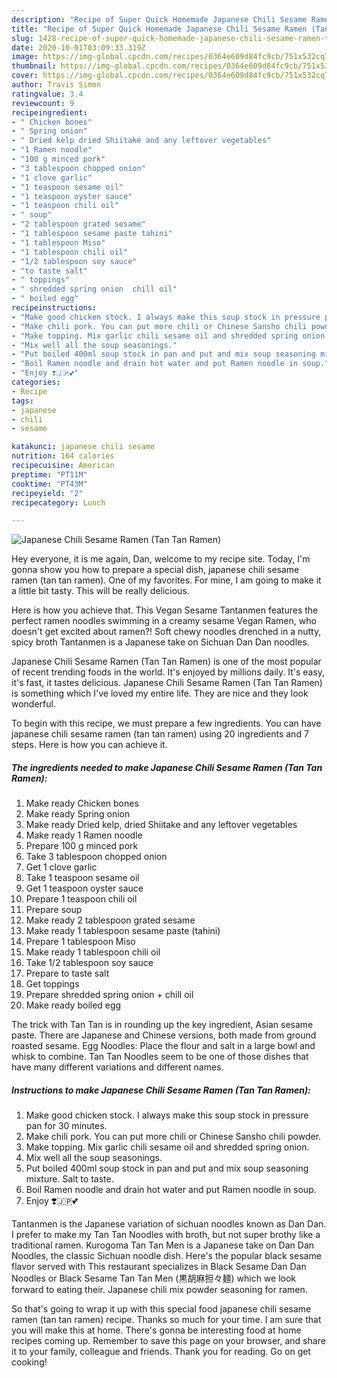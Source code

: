 ```yaml
---
description: "Recipe of Super Quick Homemade Japanese Chili Sesame Ramen (Tan Tan Ramen)"
title: "Recipe of Super Quick Homemade Japanese Chili Sesame Ramen (Tan Tan Ramen)"
slug: 1428-recipe-of-super-quick-homemade-japanese-chili-sesame-ramen-tan-tan-ramen
date: 2020-10-01T03:09:33.319Z
image: https://img-global.cpcdn.com/recipes/0364e609d84fc9cb/751x532cq70/japanese-chili-sesame-ramen-tan-tan-ramen-recipe-main-photo.jpg
thumbnail: https://img-global.cpcdn.com/recipes/0364e609d84fc9cb/751x532cq70/japanese-chili-sesame-ramen-tan-tan-ramen-recipe-main-photo.jpg
cover: https://img-global.cpcdn.com/recipes/0364e609d84fc9cb/751x532cq70/japanese-chili-sesame-ramen-tan-tan-ramen-recipe-main-photo.jpg
author: Travis Simon
ratingvalue: 3.4
reviewcount: 9
recipeingredient:
- " Chicken bones"
- " Spring onion"
- " Dried kelp dried Shiitake and any leftover vegetables"
- "1 Ramen noodle"
- "100 g minced pork"
- "3 tablespoon chopped onion"
- "1 clove garlic"
- "1 teaspoon sesame oil"
- "1 teaspoon oyster sauce"
- "1 teaspoon chili oil"
- " soup"
- "2 tablespoon grated sesame"
- "1 tablespoon sesame paste tahini"
- "1 tablespoon Miso"
- "1 tablespoon chili oil"
- "1/2 tablespoon soy sauce"
- "to taste salt"
- " toppings"
- " shredded spring onion  chill oil"
- " boiled egg"
recipeinstructions:
- "Make good chicken stock. I always make this soup stock in pressure pan for 30 minutes."
- "Make chili pork. You can put more chili or Chinese Sansho chili powder."
- "Make topping. Mix garlic chili sesame oil and shredded spring onion."
- "Mix well all the soup seasonings."
- "Put boiled 400ml soup stock in pan and put and mix soup seasoning mixture. Salt to taste."
- "Boil Ramen noodle and drain hot water and put Ramen noodle in soup."
- "Enjoy ❣️🇯🇵💕"
categories:
- Recipe
tags:
- japanese
- chili
- sesame

katakunci: japanese chili sesame 
nutrition: 164 calories
recipecuisine: American
preptime: "PT11M"
cooktime: "PT43M"
recipeyield: "2"
recipecategory: Lunch

---
```



![Japanese Chili Sesame Ramen (Tan Tan Ramen)](https://img-global.cpcdn.com/recipes/0364e609d84fc9cb/751x532cq70/japanese-chili-sesame-ramen-tan-tan-ramen-recipe-main-photo.jpg)

Hey everyone, it is me again, Dan, welcome to my recipe site. Today, I'm gonna show you how to prepare a special dish, japanese chili sesame ramen (tan tan ramen). One of my favorites. For mine, I am going to make it a little bit tasty. This will be really delicious.

Here is how you achieve that. This Vegan Sesame Tantanmen features the perfect ramen noodles swimming in a creamy sesame Vegan Ramen, who doesn&#39;t get excited about ramen?! Soft chewy noodles drenched in a nutty, spicy broth Tantanmen is a Japanese take on Sichuan Dan Dan noodles.

Japanese Chili Sesame Ramen (Tan Tan Ramen) is one of the most popular of recent trending foods in the world. It's enjoyed by millions daily. It's easy, it's fast, it tastes delicious. Japanese Chili Sesame Ramen (Tan Tan Ramen) is something which I've loved my entire life. They are nice and they look wonderful.


To begin with this recipe, we must prepare a few ingredients. You can have japanese chili sesame ramen (tan tan ramen) using 20 ingredients and 7 steps. Here is how you can achieve it.

<!--inarticleads1-->

##### The ingredients needed to make Japanese Chili Sesame Ramen (Tan Tan Ramen):

1. Make ready  Chicken bones
1. Make ready  Spring onion
1. Make ready  Dried kelp, dried Shiitake and any leftover vegetables
1. Make ready 1 Ramen noodle
1. Prepare 100 g minced pork
1. Take 3 tablespoon chopped onion
1. Get 1 clove garlic
1. Take 1 teaspoon sesame oil
1. Get 1 teaspoon oyster sauce
1. Prepare 1 teaspoon chili oil
1. Prepare  soup
1. Make ready 2 tablespoon grated sesame
1. Make ready 1 tablespoon sesame paste (tahini)
1. Prepare 1 tablespoon Miso
1. Make ready 1 tablespoon chili oil
1. Take 1/2 tablespoon soy sauce
1. Prepare to taste salt
1. Get  toppings
1. Prepare  shredded spring onion + chill oil
1. Make ready  boiled egg


The trick with Tan Tan is in rounding up the key ingredient, Asian sesame paste. There are Japanese and Chinese versions, both made from ground roasted sesame. Egg Noodles: Place the flour and salt in a large bowl and whisk to combine. Tan Tan Noodles seem to be one of those dishes that have many different variations and different names. 

<!--inarticleads2-->

##### Instructions to make Japanese Chili Sesame Ramen (Tan Tan Ramen):

1. Make good chicken stock. I always make this soup stock in pressure pan for 30 minutes.
1. Make chili pork. You can put more chili or Chinese Sansho chili powder.
1. Make topping. Mix garlic chili sesame oil and shredded spring onion.
1. Mix well all the soup seasonings.
1. Put boiled 400ml soup stock in pan and put and mix soup seasoning mixture. Salt to taste.
1. Boil Ramen noodle and drain hot water and put Ramen noodle in soup.
1. Enjoy ❣️🇯🇵💕


Tantanmen is the Japanese variation of sichuan noodles known as Dan Dan. I prefer to make my Tan Tan Noodles with broth, but not super brothy like a traditional ramen. Kurogoma Tan Tan Men is a Japanese take on Dan Dan Noodles, the classic Sichuan noodle dish. Here&#39;s the popular black sesame flavor served with This restaurant specializes in Black Sesame Dan Dan Noodles or Black Sesame Tan Tan Men (黒胡麻担々麺) which we look forward to eating their. Japanese chili mix powder seasoning for ramen. 

So that's going to wrap it up with this special food japanese chili sesame ramen (tan tan ramen) recipe. Thanks so much for your time. I am sure that you will make this at home. There's gonna be interesting food at home recipes coming up. Remember to save this page on your browser, and share it to your family, colleague and friends. Thank you for reading. Go on get cooking!

